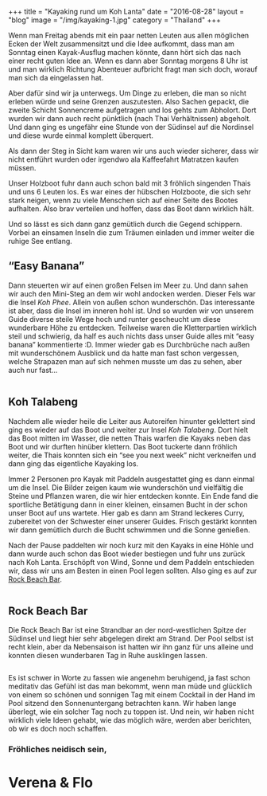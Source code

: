 +++
title = "Kayaking rund um Koh Lanta"
date = "2016-08-28"
layout = "blog"
image = "/img/kayaking-1.jpg"
category = "Thailand"
+++

Wenn man Freitag abends mit ein paar netten Leuten aus allen möglichen Ecken der Welt zusammensitzt und die Idee aufkommt, dass man am Sonntag einen Kayak-Ausflug machen könnte, dann hört sich das nach einer recht guten Idee an. Wenn es dann aber Sonntag morgens 8 Uhr ist und man wirklich Richtung Abenteuer aufbricht fragt man sich doch, worauf man sich da eingelassen hat.

<!--more-->


Aber dafür sind wir ja unterwegs. Um Dinge zu erleben, die man so nicht erleben würde und seine Grenzen auszutesten. Also Sachen gepackt, die zweite Schicht Sonnencreme aufgetragen und los gehts zum Abholort. Dort wurden wir dann auch recht pünktlich (nach Thai Verhältnissen) abgeholt. Und dann ging es ungefähr eine Stunde von der Südinsel auf die Nordinsel und diese wurde einmal komplett überquert.

Als dann der Steg in Sicht kam waren wir uns auch wieder sicherer, dass wir nicht entführt wurden oder irgendwo ala Kaffeefahrt Matratzen kaufen müssen.

Unser Holzboot fuhr dann auch schon bald mit 3 fröhlich singenden Thais und uns 6 Leuten los. Es war eines der hübschen Holzboote, die sich sehr stark neigen, wenn zu viele Menschen sich auf einer Seite des Bootes aufhalten. Also brav verteilen und hoffen, dass das Boot dann wirklich hält.

Und so lässt es sich dann ganz gemütlich durch die Gegend schippern. Vorbei an einsamen Inseln die zum Träumen einladen und immer weiter die ruhige See entlang.

## “Easy Banana”

Dann steuerten wir auf einen großen Felsen im Meer zu. Und dann sahen wir auch den Mini-Steg an dem wir wohl andocken werden. Dieser Fels war die Insel *Koh Phee*. Allein von außen schon wunderschön. Das interessante ist aber, dass die Insel im inneren hohl ist. Und so wurden wir von unserem Guide diverse steile Wege hoch und runter gescheucht um diese wunderbare Höhe zu entdecken. Teilweise waren die Kletterpartien wirklich steil und schwierig, da half es auch nichts dass unser Guide alles mit “easy banana” kommentierte :D. Immer wieder gab es Durchbrüche nach außen mit wunderschönem Ausblick und da hatte man fast schon vergessen, welche Strapazen man auf sich nehmen musste um das zu sehen, aber auch nur fast...

<div class="blog-post-gallery">
<div><img src="/img/kayaking-1.jpg" alt=""></div>
<div><img src="/img/kayaking-2.jpg" alt=""></div>
<div><img src="/img/kayaking-3.jpg" alt=""></div>
<div><img src="/img/kayaking-4.jpg" alt=""></div>
<div><img src="/img/kayaking-5.jpg" alt=""></div>
<div><img src="/img/kayaking-6.jpg" alt=""></div>
<div><img src="/img/kayaking-7.jpg" alt=""></div>
<div><img src="/img/kayaking-8.jpg" alt=""></div>
<div><img src="/img/kayaking-9.jpg" alt=""></div>
<div><img src="/img/kayaking-10.jpg" alt=""></div>
</div>


## Koh Talabeng

Nachdem alle wieder heile die Leiter aus Autoreifen hinunter geklettert sind ging es wieder auf das Boot und weiter zur Insel *Koh Talabeng*. Dort hielt das Boot mitten im Wasser, die netten Thais warfen die Kayaks neben das Boot und wir durften hinüber klettern. Das Boot tuckerte dann fröhlich weiter, die Thais konnten sich ein “see you next week” nicht verkneifen und dann ging das eigentliche Kayaking los.

Immer 2 Personen pro Kayak mit Paddeln ausgestattet ging es dann einmal um die Insel. Die Bilder zeigen kaum wie wunderschön und vielfältig die Steine und Pflanzen waren, die wir hier entdecken konnte. Ein Ende fand die sportliche Betätigung dann in einer kleinen, einsamen Bucht in der schon unser Boot auf uns wartete. Hier gab es dann am Strand leckeres Curry, zubereitet von der Schwester einer unserer Guides. Frisch gestärkt konnten wir dann gemütlich durch die Bucht schwimmen und die Sonne genießen.

Nach der Pause paddelten wir noch kurz mit den Kayaks in eine Höhle und dann wurde auch schon das Boot wieder bestiegen und fuhr uns zurück nach Koh Lanta. Erschöpft von Wind, Sonne und dem Paddeln entschieden wir, dass wir uns am Besten in einen Pool legen sollten. Also ging es auf zur [Rock Beach Bar](https://www.facebook.com/rockbeachbar/).

<div class="blog-post-gallery">
<div><img src="/img/kayaking-11.jpg" alt=""></div>
<div><img src="/img/kayaking-12.jpg" alt=""></div>
<div><img src="/img/kayaking-13.jpg" alt=""></div>
<div><img src="/img/kayaking-14.jpg" alt=""></div>
<div><img src="/img/kayaking-15.jpg" alt=""></div>
</div>

## Rock Beach Bar

Die Rock Beach Bar ist eine Strandbar an der nord-westlichen Spitze der Südinsel und liegt hier sehr abgelegen direkt am Strand. Der Pool selbst ist recht klein, aber da Nebensaison ist hatten wir ihn ganz für uns alleine und konnten diesen wunderbaren Tag in Ruhe ausklingen lassen.

<div class="blog-post-gallery">
<div><img src="/img/kayaking-16.jpg" alt=""></div>
<div><img src="/img/kayaking-17.jpg" alt=""></div>
<div><img src="/img/kayaking-18.jpg" alt=""></div>
<div><img src="/img/kayaking-19.jpg" alt=""></div>
</div>

Es ist schwer in Worte zu fassen wie angenehm beruhigend, ja fast schon meditativ das Gefühl ist das man bekommt, wenn man müde und glücklich von einem so schönen und sonnigen Tag mit einem Cocktail in der Hand im Pool sitzend den Sonnenuntergang betrachten kann. Wir haben lange überlegt, wie ein solcher Tag noch zu toppen ist. Und nein, wir haben nicht wirklich viele Ideen gehabt, wie das möglich wäre, werden aber berichten, ob wir es doch noch schaffen.

### Fröhliches neidisch sein,

<h1 class="signature">Verena & Flo</h1>
